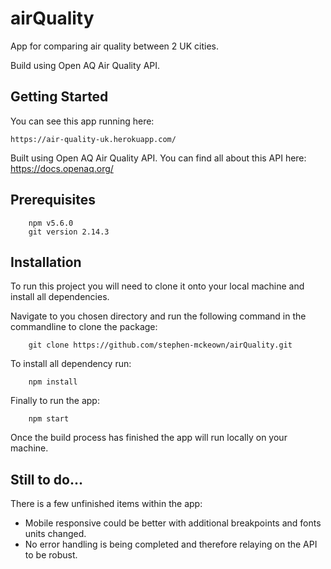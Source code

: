 # airQuality

App for comparing air quality between 2 UK cities.

Build using Open AQ Air Quality API.

## Getting Started

You can see this app running here:
```
https://air-quality-uk.herokuapp.com/
```

Built using Open AQ Air Quality API.
You can find all about this API here: https://docs.openaq.org/

## Prerequisites

```
    npm v5.6.0
    git version 2.14.3
```
## Installation
To run this project you will need to clone it onto your local machine and install all dependencies.

Navigate to you chosen directory and run the following command in the commandline to clone the package:
```
    git clone https://github.com/stephen-mckeown/airQuality.git
```

To install all dependency run:
```
    npm install
```

Finally to run the app:
```
    npm start
```
Once the build process has finished the app will run locally on your machine.


## Still to do...
There is a few unfinished items within the app:
* Mobile responsive could be better with additional breakpoints and fonts units changed.
* No error handling is being completed and therefore relaying on the API to be robust.
